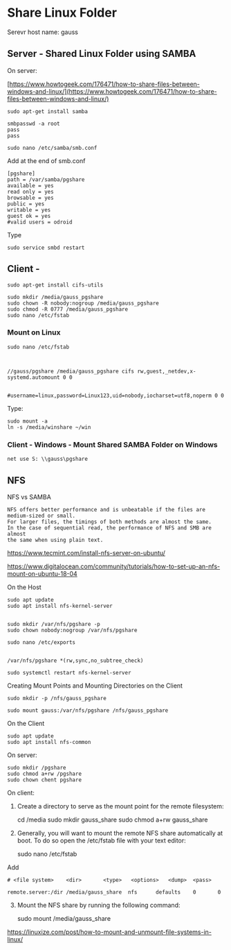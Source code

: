 # Share Linux Folder

Serevr host name: gauss


## Server - Shared Linux Folder using SAMBA


On server:
 
[https://www.howtogeek.com/176471/how-to-share-files-between-windows-and-linux/](https://www.howtogeek.com/176471/how-to-share-files-between-windows-and-linux/)


	sudo apt-get install samba

	smbpasswd -a root
	pass
	pass

	sudo nano /etc/samba/smb.conf

	
Add at the end of smb.conf

	[pgshare] 
	path = /var/samba/pgshare
	available = yes 
	read only = yes
	browsable = yes 
	public = yes 
	writable = yes
	guest ok = yes
	#valid users = odroid


Type

	sudo service smbd restart


## Client - 


	sudo apt-get install cifs-utils

	sudo mkdir /media/gauss_pgshare
	sudo chown -R nobody:nogroup /media/gauss_pgshare
	sudo chmod -R 0777 /media/gauss_pgshare
	sudo nano /etc/fstab



### Mount on Linux

	sudo nano /etc/fstab
	
	

	//gauss/pgshare /media/gauss_pgshare cifs rw,guest,_netdev,x-systemd.automount 0 0
	
	
	#username=linux,password=Linux123,uid=nobody,iocharset=utf8,noperm 0 0

	
Type:	

	sudo mount -a
	ln -s /media/winshare ~/win




### Client - Windows - Mount Shared SAMBA Folder on Windows

	net use S: \\gauss\pgshare 





## NFS


NFS vs SAMBA

	NFS offers better performance and is unbeatable if the files are medium-sized or small. 
	For larger files, the timings of both methods are almost the same. 
	In the case of sequential read, the performance of NFS and SMB are almost 
	the same when using plain text. 



https://www.tecmint.com/install-nfs-server-on-ubuntu/





https://www.digitalocean.com/community/tutorials/how-to-set-up-an-nfs-mount-on-ubuntu-18-04


On the Host

	sudo apt update
	sudo apt install nfs-kernel-server


	sudo mkdir /var/nfs/pgshare -p
	sudo chown nobody:nogroup /var/nfs/pgshare
	
	sudo nano /etc/exports
	
	
	/var/nfs/pgshare *(rw,sync,no_subtree_check)
	
	sudo systemctl restart nfs-kernel-server
	
	
	
Creating Mount Points and Mounting Directories on the Client

	sudo mkdir -p /nfs/gauss_pgshare
	
	sudo mount gauss:/var/nfs/pgshare /nfs/gauss_pgshare

	

On the Client

	sudo apt update
	sudo apt install nfs-common



On server:


	sudo mkdir /pgshare
	sudo chmod a+rw /pgshare
	sudo chown chent pgshare
	
	
	
On client:


1. Create a directory to serve as the mount point for the remote filesystem:

	cd /media
	sudo mkdir gauss_share
	sudo chmod a+rw gauss_share

	
	
2. Generally, you will want to mount the remote NFS share automatically at boot. 
   To do so open the /etc/fstab file with your text editor:
   
	sudo nano /etc/fstab



Add	

	# <file system>    <dir>       <type>   <options>   <dump>	<pass>
	
	remote.server:/dir /media/gauss_share  nfs      defaults    0       0

	
3. Mount the NFS share by running the following command:

	sudo mount /media/gauss_share
	
	
https://linuxize.com/post/how-to-mount-and-unmount-file-systems-in-linux/

	
	
	